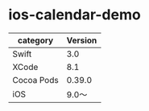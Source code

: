 # ios-calendar-demo

|category|Version|
|---|---|
|Swift|3.0|
|XCode|8.1|
|Cocoa Pods|0.39.0|
|iOS|9.0〜|

